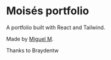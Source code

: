 # Moisés portfolio

A portfolio built with React and Tailwind.


Made  by [Miguel M](https://github.com/moche123).

Thanks to Braydentw


